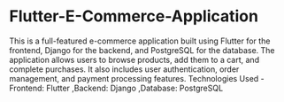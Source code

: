 # Flutter-E-Commerce-Application
This is a full-featured e-commerce application built using Flutter for the frontend, Django for the backend, and PostgreSQL for the database. The application allows users to browse products, add them to a cart, and complete purchases. It also includes user authentication, order management, and payment processing features.
Technologies Used - Frontend: Flutter ,Backend: Django ,Database: PostgreSQL
